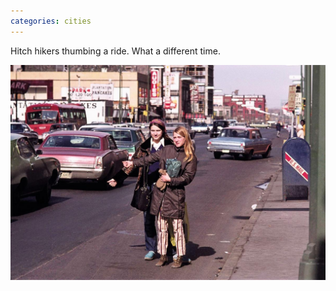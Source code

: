 ```yaml
---
categories: cities
---
```


Hitch hikers thumbing a ride. What a different time.

![minny](https://raw.githubusercontent.com/muneer78/muneer78.github.io/master/images/Minny.jpg)
 

